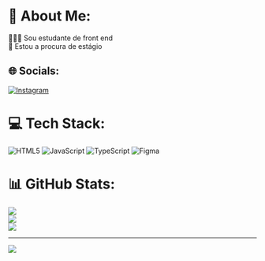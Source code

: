 # 💫 About Me:
👨🏻‍💻 Sou estudante de front end<br>📍 Estou a procura de estágio


## 🌐 Socials:
[![Instagram](https://img.shields.io/badge/Instagram-%23E4405F.svg?logo=Instagram&logoColor=white)](https://instagram.com/https://www.instagram.com/muryllomrh/) 

# 💻 Tech Stack:
![HTML5](https://img.shields.io/badge/html5-%23E34F26.svg?style=for-the-badge&logo=html5&logoColor=white) ![JavaScript](https://img.shields.io/badge/javascript-%23323330.svg?style=for-the-badge&logo=javascript&logoColor=%23F7DF1E) ![TypeScript](https://img.shields.io/badge/typescript-%23007ACC.svg?style=for-the-badge&logo=typescript&logoColor=white) ![Figma](https://img.shields.io/badge/figma-%23F24E1E.svg?style=for-the-badge&logo=figma&logoColor=white)
# 📊 GitHub Stats:
![](https://github-readme-stats.vercel.app/api?username=MurylloMarinho&theme=dark&hide_border=false&include_all_commits=false&count_private=false)<br/>
![](https://github-readme-streak-stats.herokuapp.com/?user=MurylloMarinho&theme=dark&hide_border=false)<br/>
![](https://github-readme-stats.vercel.app/api/top-langs/?username=MurylloMarinho&theme=dark&hide_border=false&include_all_commits=false&count_private=false&layout=compact)

---
[![](https://visitcount.itsvg.in/api?id=MurylloMarinho&icon=0&color=0)](https://visitcount.itsvg.in)

<!-- Proudly created with GPRM ( https://gprm.itsvg.in ) -->